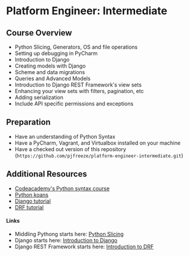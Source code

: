 # Platform Engineer: Intermediate

## Course Overview
- Python Slicing, Generators, OS and file operations
- Setting up debugging in PyCharm
- Introduction to Django
- Creating models with Django
- Scheme and data migrations
- Queries and Advanced Models
- Introduction to Django REST Framework's view sets
- Enhancing your view sets with filters, pagination, etc
- Adding serialization
- Include API specific permissions and exceptions

## Preparation
- Have an understanding of Python Syntax
- Have a PyCharm, Vagrant, and Virtualbox installed on your machine
- Have a checked out version of this repository (`https://github.com/pjfreeze/platform-engineer-intermediate.git`)

## Additional Resources
- [Codeacademy's Python syntax course](http://www.codecademy.com/courses/introduction-to-python-6WeG3/0/1?curriculum_id=4f89dab3d788890003000096)
- [Python koans](https://github.com/gregmalcolm/python_koans)
- [Django tutorial](https://docs.djangoproject.com/en/1.7/intro/tutorial01/)
- [DRF tutorial](http://www.django-rest-framework.org/tutorial/1-serialization/)

#### Links
- Middling Pythong starts here: [Python Slicing](/01-middling-python/01-slicing/slicing.md)
- Django starts here: [Introduction to Django](/02-django/01-introduction/django.md)
- Django REST Framework starts here: [Introduction to DRF](/03-django-rest-framework/01-introduction/introduction.md)